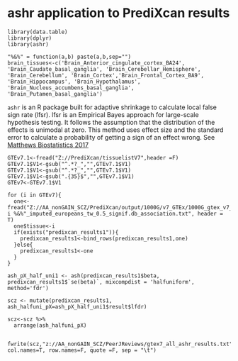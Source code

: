 # ashr application to PrediXcan results

```
library(data.table)
library(dplyr)
library(ashr)

"%&%" = function(a,b) paste(a,b,sep="")
brain_tissues<-c('Brain_Anterior_cingulate_cortex_BA24', 'Brain_Caudate_basal_ganglia', 'Brain_Cerebellar_Hemisphere', 'Brain_Cerebellum', 'Brain_Cortex','Brain_Frontal_Cortex_BA9', 'Brain_Hippocampus', 'Brain_Hypothalamus', 'Brain_Nucleus_accumbens_basal_ganglia', 'Brain_Putamen_basal_ganglia')
```

`ashr` is an R package built for adaptive shrinkage to calculate local false sign rate (lfsr).  lfsr is an Empirical Bayes approach for large-scale hypothesis testing.  It follows the assumption that the distribution of the effects is unimodal at zero.  This method uses effect size and the standard error to calculate a probability of getting a sign of an effect wrong.
See [Matthews Biostatistics 2017](https://academic.oup.com/biostatistics/article/18/2/275/2557030)

```
GTEv7.1<-fread("Z://PrediXcan/tissuelistV7",header =F)
GTEv7.1$V1<-gsub("^.*?_","",GTEv7.1$V1)
GTEv7.1$V1<-gsub("^.*?_","",GTEv7.1$V1)
GTEv7.1$V1<-gsub(".{35}$","",GTEv7.1$V1)
GTEv7<-GTEv7.1$V1

for (i in GTEv7){
  one<-fread("Z://AA_nonGAIN_SCZ/PrediXcan/output/1000G/v7_GTEx/1000G_gtex_v7_"%&% i %&%"_imputed_europeans_tw_0.5_signif.db_association.txt", header = T)
  one$tissue<-i
  if(exists("predixcan_results1")){
    predixcan_results1<-bind_rows(predixcan_results1,one)
  }else{
    predixcan_results1<-one
  }
}

ash_pX_half_uni1 <- ash(predixcan_results1$beta, predixcan_results1$`se(beta)`, mixcompdist = 'halfuniform', method='fdr')

scz <- mutate(predixcan_results1, ash_halfuni_pX=ash_pX_half_uni1$result$lfdr)

scz<-scz %>%
  arrange(ash_halfuni_pX)


fwrite(scz,"z://AA_nonGAIN_SCZ/PeerJReviews/gtex7_all_ashr_results.txt", col.names=T, row.names=F, quote =F, sep = "\t")
```
